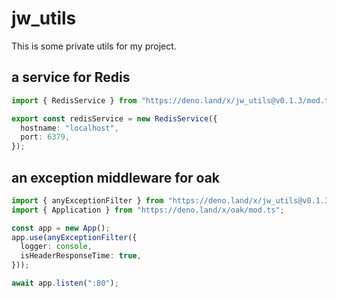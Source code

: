 # jw_utils

This is some private utils for my project.

## a service for Redis

```typescript
import { RedisService } from "https://deno.land/x/jw_utils@v0.1.3/mod.ts";

export const redisService = new RedisService({
  hostname: "localhost",
  port: 6379,
});
```

## an exception middleware for oak

```typescript
import { anyExceptionFilter } from "https://deno.land/x/jw_utils@v0.1.3/mod.ts";
import { Application } from "https://deno.land/x/oak/mod.ts";

const app = new App();
app.use(anyExceptionFilter({
  logger: console,
  isHeaderResponseTime: true,
}));

await app.listen(":80");
```
